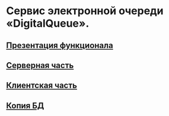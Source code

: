 # Сервис электронной очереди «DigitalQueue».

## [Презентация функционала](https://vk.cc/coyGPP)

## [Серверная часть](/backend)

## [Клиентская часть](/frontend)

## [Копия БД](/database)
